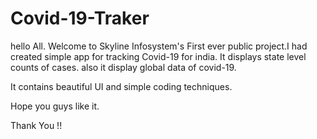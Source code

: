# Covid-19-Traker

hello All.
Welcome to Skyline Infosystem's First ever public project.I had created simple app for tracking Covid-19 for india.
It displays state level counts of cases. also it display global data of covid-19.

It contains beautiful UI and simple coding techniques.

Hope you guys like it.


Thank You !!
